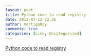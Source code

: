 ```yaml
---
layout: post
title: Python code to read registry
date: 2013-07-12 22:36
author: VertigoRay
comments: true
categories: [Link, Uncategorized]
---
```

<a href='http://stackoverflow.com/a/17608059/615422'>Python code to read registry</a>
